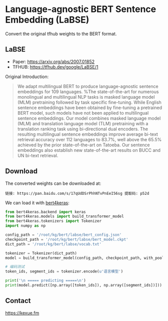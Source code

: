 # Language-agnostic BERT Sentence Embedding (LaBSE)

Convert the original tfhub weights to the BERT format.

## LaBSE

- Paper: https://arxiv.org/abs/2007.01852
- TFHUB: https://tfhub.dev/google/LaBSE/1

Original Introduction:

> We adapt multilingual BERT to produce language-agnostic sentence embeddings for 109 languages. %The state-of-the-art for numerous monolingual and multilingual NLP tasks is masked language model (MLM) pretraining followed by task specific fine-tuning. While English sentence embeddings have been obtained by fine-tuning a pretrained BERT model, such models have not been applied to multilingual sentence embeddings. Our model combines masked language model (MLM) and translation language model (TLM) pretraining with a translation ranking task using bi-directional dual encoders. The resulting multilingual sentence embeddings improve average bi-text retrieval accuracy over 112 languages to 83.7%, well above the 65.5% achieved by the prior state-of-the-art on Tatoeba. Our sentence embeddings also establish new state-of-the-art results on BUCC and UN bi-text retrieval.


## Download

The converted weights can be downloaded at: 
```
链接: https://pan.baidu.com/s/17qUdDSrPhhNTvPnEeI56sg 提取码: p52d
```

We can load it with [bert4keras](https://github.com/bojone/bert4keras):
```python
from bert4keras.backend import keras
from bert4keras.models import build_transformer_model
from bert4keras.tokenizers import Tokenizer
import numpy as np

config_path = '/root/kg/bert/labse/bert_config.json'
checkpoint_path = '/root/kg/bert/labse/bert_model.ckpt'
dict_path = '/root/kg/bert/labse/vocab.txt'

tokenizer = Tokenizer(dict_path)
model = build_transformer_model(config_path, checkpoint_path, with_pool='linear')

# 编码测试
token_ids, segment_ids = tokenizer.encode(u'语言模型')

print('\n ===== predicting =====\n')
print(model.predict([np.array([token_ids]), np.array([segment_ids])]))
```

## Contact
https://kexue.fm
